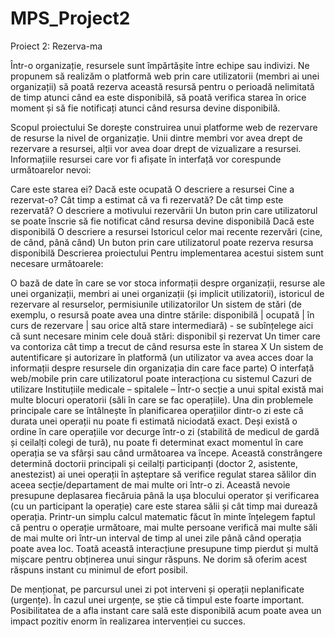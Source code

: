 # MPS_Project2

Proiect 2: Rezerva-ma 

Într-o organizație, resursele sunt împărtășite între echipe sau indivizi. Ne propunem să realizăm o platformă web prin care utilizatorii (membri ai unei organizații) să poată rezerva această resursă pentru o perioadă nelimitată de timp atunci când ea este disponibilă, să poată verifica starea în orice moment și să fie notificați atunci când resursa devine disponibilă.

Scopul proiectului
Se dorește construirea unui platforme web de rezervare de resurse la nivel de organizație. Unii dintre membri vor avea drept de rezervare a resursei, alții vor avea doar drept de vizualizare a resursei. Informațiile resursei care vor fi afișate în interfață vor corespunde următoarelor nevoi:

Care este starea ei?
Dacă este ocupată
O descriere a resursei
Cine a rezervat-o?
Cât timp a estimat că va fi rezervată?
De cât timp este rezervată?
O descriere a motivului rezervării
Un buton prin care utilizatorul se poate înscrie să fie notificat când resursa devine disponibilă
Dacă este disponibilă
O descriere a resursei
Istoricul celor mai recente rezervări (cine, de când, până când)
Un buton prin care utilizatorul poate rezerva resursa disponibilă
Descrierea proiectului
Pentru implementarea acestui sistem sunt necesare următoarele:

O bază de date în care se vor stoca informații despre organizații, resurse ale unei organizații, membri ai unei organizații (și implicit utilizatorii), istoricul de rezervare al resurselor, permisiunile utilizatorilor
Un sistem de stări (de exemplu, o resursă poate avea una dintre stările: disponibilă | ocupată | în curs de rezervare | sau orice altă stare intermediară) - se subînțelege aici că sunt necesare minim cele două stări: disponibil și rezervat
Un timer care va contoriza cât timp a trecut de când resursa este în starea X
Un sistem de autentificare și autorizare în platformă (un utilizator va avea acces doar la informații despre resursele din organizația din care face parte)
O interfață web/mobile prin care utilizatorul poate interacționa cu sistemul
Cazuri de utilizare
Instituțiile medicale – spitalele – Într-o secție a unui spital există mai multe blocuri operatorii (săli în care se fac operațiile). Una din problemele principale care se întâlnește în planificarea operațiilor dintr-o zi este că durata unei operații nu poate fi estimată niciodată exact. Deși există o ordine în care operațiile vor decurge într-o zi (stabilită de medicul de gardă și ceilalți colegi de tură), nu poate fi determinat exact momentul în care operația se va sfârși sau când următoarea va începe. Această constrângere determină doctorii principali și ceilalți participanți (doctor 2, asistente, anestezist) ai unei operații în așteptare să verifice regulat starea sălilor din aceea secție/departament de mai multe ori într-o zi. Această nevoie presupune deplasarea fiecăruia până la ușa blocului operator și verificarea (cu un participant la operație) care este starea sălii și cât timp mai durează operația. Printr-un simplu calcul matematic făcut în minte înțelegem faptul că pentru o operație următoare, mai multe persoane verifică mai multe săli de mai multe ori într-un interval de timp al unei zile până când operația poate avea loc. Toată această interacțiune presupune timp pierdut și multă mișcare pentru obținerea unui singur răspuns. Ne dorim să oferim acest răspuns instant cu minimul de efort posibil.

De menționat, pe parcursul unei zi pot interveni și operații neplanificate (urgențe). În cazul unei urgențe, se știe că timpul este foarte important. Posibilitatea de a afla instant care sală este disponibilă acum poate avea un impact pozitiv enorm în realizarea intervenției cu succes.
